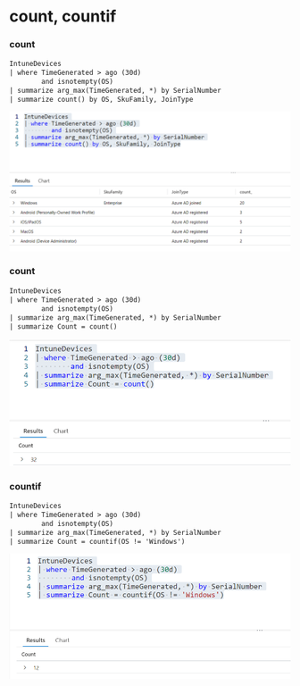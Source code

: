 # count, countif

### count

```
IntuneDevices
| where TimeGenerated > ago (30d)
        and isnotempty(OS)
| summarize arg_max(TimeGenerated, *) by SerialNumber
| summarize count() by OS, SkuFamily, JoinType
```

![](<../../../.gitbook/assets/image (11).png>)

### count

```
IntuneDevices
| where TimeGenerated > ago (30d)
        and isnotempty(OS)
| summarize arg_max(TimeGenerated, *) by SerialNumber
| summarize Count = count()
```

![](<../../../.gitbook/assets/image (9).png>)

### countif

```
IntuneDevices
| where TimeGenerated > ago (30d)
        and isnotempty(OS)
| summarize arg_max(TimeGenerated, *) by SerialNumber
| summarize Count = countif(OS != 'Windows')
```

![](<../../../.gitbook/assets/image (26) (1).png>)
